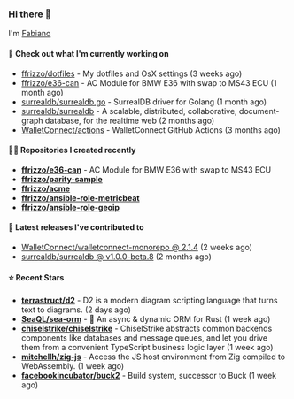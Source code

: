 ### Hi there 👋

I'm [Fabiano](https://ffrizzo.com)

#### 👷 Check out what I'm currently working on


- [ffrizzo/dotfiles](https://github.com/ffrizzo/dotfiles) - My dotfiles and OsX settings (3 weeks ago)
- [ffrizzo/e36-can](https://github.com/ffrizzo/e36-can) - AC Module for BMW E36 with swap to MS43 ECU (1 month ago)
- [surrealdb/surrealdb.go](https://github.com/surrealdb/surrealdb.go) - SurrealDB driver for Golang (1 month ago)
- [surrealdb/surrealdb](https://github.com/surrealdb/surrealdb) - A scalable, distributed, collaborative, document-graph database, for the realtime web (2 months ago)
- [WalletConnect/actions](https://github.com/WalletConnect/actions) - WalletConnect GitHub Actions (3 months ago)

#### 👨‍💻 Repositories I created recently
- **[ffrizzo/e36-can](https://github.com/ffrizzo/e36-can)** - AC Module for BMW E36 with swap to MS43 ECU
- **[ffrizzo/parity-sample](https://github.com/ffrizzo/parity-sample)**
- **[ffrizzo/acme](https://github.com/ffrizzo/acme)**
- **[ffrizzo/ansible-role-metricbeat](https://github.com/ffrizzo/ansible-role-metricbeat)**
- **[ffrizzo/ansible-role-geoip](https://github.com/ffrizzo/ansible-role-geoip)**

#### 🚀 Latest releases I've contributed to


- [WalletConnect/walletconnect-monorepo @ 2.1.4](https://github.com/WalletConnect/walletconnect-monorepo/releases/tag/2.1.4) (2 weeks ago)
- [surrealdb/surrealdb @ v1.0.0-beta.8](https://github.com/surrealdb/surrealdb/releases/tag/v1.0.0-beta.8) (2 months ago)

#### ⭐ Recent Stars


- **[terrastruct/d2](https://github.com/terrastruct/d2)** - D2 is a modern diagram scripting language that turns text to diagrams. (2 days ago)
- **[SeaQL/sea-orm](https://github.com/SeaQL/sea-orm)** - 🐚 An async &amp; dynamic ORM for Rust (1 week ago)
- **[chiselstrike/chiselstrike](https://github.com/chiselstrike/chiselstrike)** - ChiselStrike abstracts common backends components like databases and message queues, and let you drive them from a convenient TypeScript business logic layer (1 week ago)
- **[mitchellh/zig-js](https://github.com/mitchellh/zig-js)** - Access the JS host environment from Zig compiled to WebAssembly. (1 week ago)
- **[facebookincubator/buck2](https://github.com/facebookincubator/buck2)** - Build system, successor to Buck (1 week ago)
